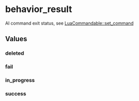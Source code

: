 # behavior_result

AI command exit status, see [LuaCommandable::set_command](runtime:LuaCommandable::set_command)

## Values

### deleted

### fail

### in_progress

### success

